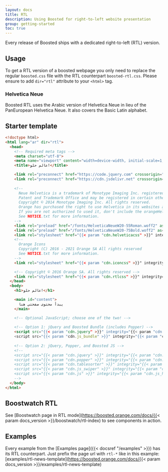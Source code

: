 ```yaml
---
layout: docs
title: RTL
description: Using Boosted for right-to-left website presentation
group: getting-started
toc: true
---
```


Every release of Boosted ships with a dedicated right-to-left (RTL) version.

## Usage

To get a RTL version of a boosted webpage you only need to replace the regular `boosted.css` file with the RTL counterpart `boosted-rtl.css`.
Please ensure to add `dir="rtl"` attribute to your `<html>` tag.

### Helvetica Neue

Boosted RTL uses the Arabic version of Helvetica Neue in lieu of the PanEuropean Helvetica Neue. It also covers the Basic Latin alphabet. 

## Starter template

```html
<!doctype html>
<html lang="ar" dir="rtl">
  <head>
    <!-- Required meta tags -->
    <meta charset="utf-8">
    <meta name="viewport" content="width=device-width, initial-scale=1, shrink-to-fit=no">
    <title>عالم حلو!</title>

    <link rel="preconnect" href="https://code.jquery.com" crossorigin="anonymous">
    <link rel="preconnect" href="https://cdn.jsdelivr.net" crossorigin="anonymous">
    
    <!--
      Neue Helvetica is a trademark of Monotype Imaging Inc. registered in the U.S.
      Patent and Trademark Office and may be registered in certain other jurisdictions.
      Copyright © 2014 Monotype Imaging Inc. All rights reserved.
      Orange has purchased the right to use Helvetica in its websites and mobile applications.
      If you are not authorized to used it, don't include the orangeHelvetica.css.
      See NOTICE.txt for more information.
    -->
    <link rel="preload" href="/fonts/HelveticaNeueW20-55Roman.woff2" as="font" type="font/woff2" crossorigin="anonymous">
    <link rel="preload" href="/fonts/HelveticaNeueW20-75Bold.woff2" as="font" type="font/woff2" crossorigin="anonymous">
    <link rel="stylesheet" href="{{< param "cdn.helveticacss" >}}" integrity="{{< param "cdn.helveticacss_hash" >}}" crossorigin="anonymous">
    <!--
      Orange Icons
      Copyright (C) 2016 - 2021 Orange SA All rights reserved
      See NOTICE.txt for more information.
    -->
    <link rel="stylesheet" href="{{< param "cdn.iconcss" >}}" integrity="{{< param "cdn.iconcss_hash" >}}" crossorigin="anonymous">

    <!-- Copyright © 2016 Orange SA. All rights reserved -->
    <link rel="stylesheet" href="{{< param "cdn.rtlcss" >}}" integrity="{{< param "cdn.rtlcss_hash" >}}" crossorigin="anonymous">
  </head>
  <body>
    <h1>عالم حلو!</h1>

    <main id="content">
      يبدأ محتوى صفحتي هنا
    </main>

    <!-- Optional JavaScript; choose one of the two! -->
    
    <!-- Option 1: jQuery and Boosted Bundle (includes Popper) -->
    <script src="{{< param "cdn.jquery" >}}" integrity="{{< param "cdn.jquery_hash" >}}" crossorigin="anonymous"></script>
    <script src="{{< param "cdn.js_bundle" >}}" integrity="{{< param "cdn.js_bundle_hash" >}}" crossorigin="anonymous"></script>
    
    <!-- Option 2: jQuery, Popper, and Boosted JS -->
    <!--
    <script src="{{< param "cdn.jquery" >}}" integrity="{{< param "cdn.jquery_hash" >}}" crossorigin="anonymous"></script>
    <script src="{{< param "cdn.popper" >}}" integrity="{{< param "cdn.popper_hash" >}}" crossorigin="anonymous"></script>
    <script src="{{< param "cdn.tablesorter" >}}" integrity="{{< param "cdn.tablesorter_hash" >}}" crossorigin="anonymous"></script>
    <script src="{{< param "cdn.js_swiper" >}}" integrity="{{< param "cdn.js_swiper_hash" >}}" crossorigin="anonymous"></script>
    <script src="{{< param "cdn.js" >}}" integrity="{{< param "cdn.js_hash" >}}" crossorigin="anonymous"></script>
    -->
  </body>
</html>
``` 

## Boostwatch RTL

See [Boostwatch page in RTL mode](https://boosted.orange.com/docs/{{< param docs_version >}}/boostwatch/rtl-index) to see components in action.

## Examples

Every example from the [Examples page]({{< docsref "/examples" >}}) has its RTL counterpart. Just prefix the page url with `rtl-*` like in this example: [examples/rtl-news-template](https://boosted.orange.com/docs/{{< param docs_version >}}/examples/rtl-news-template)
